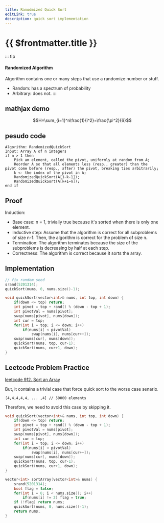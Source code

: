 ```yaml
---
title: Ranodmized Quick Sort
editLink: true
description: quick sort implementation
---
```


# {{ $frontmatter.title }}

::: tip

#### Randomized Algorithm

Algorithm contains one or many steps that use a randomize number or stuff.

- Random: has a spectrum of probability
- Arbitrary: does not.
  :::

## mathjax demo

$$H=\sum_{i=1}^n\frac{1}{i^2}=\frac{\pi^2}{6}$$

## pesudo code

```
Algorithm: RandomizedQuickSort
Input: Array A of n integers
if n > 1 then
    Pick an element, called the pivot, uniformly at random from A;
    Reorder A so that all elements less (resp., greater) than the pivot come before (resp., after) the pivot, breaking ties arbitrarily;
    k <- the index of the pivot in A;
    RandomizedQuickSort(A[1~k-1]);
    RandomizedQuickSort(A[k+1~n]);
end if
```

## Proof

Induction:

- Base case: n = 1, trivially true because it's sorted when there is only one element.
- Inductive step: Assume that the algorithm is correct for all subproblems of size n-1. Then, the algorithm is correct for the problem of size n.
- Termination: The algorithm terminates because the size of the subproblems is decreasing by half at each step.
- Correctness: The algorithm is correct because it sorts the array.

## Implementation

```cpp
// fix random seed
srand(5201314);
quickSort(nums, 0, nums.size()-1);
```

```cpp
void quickSort(vector<int>& nums, int top, int down) {
    if(down <= top) return;
    int pivot = top + rand() % (down - top + 1);
    int pivotVal = nums[pivot];
    swap(nums[pivot], nums[down]);
    int cur = top;
    for(int i = top; i <= down; i++)
        if(nums[i] < pivotVal)
            swap(nums[i], nums[cur++]);
    swap(nums[cur], nums[down]);
    quickSort(nums, top, cur-1);
    quickSort(nums, cur+1, down);
}
```

## Leetcode Problem Practice

[leetcode 912. Sort an Array](https://leetcode.com/problems/sort-an-array/)

But, it contains a trivial case that force quick sort to the worse case senario.

```
[4,4,4,4,4, ... ,4] // 50000 elements
```

Therefore, we need to avoid this case by skipping it.

```cpp
void quickSort(vector<int>& nums, int top, int down) {
    if(down <= top) return;
    int pivot = top + rand() % (down - top + 1);
    int pivotVal = nums[pivot];
    swap(nums[pivot], nums[down]);
    int cur = top;
    for(int i = top; i <= down; i++)
        if(nums[i] < pivotVal)
            swap(nums[i], nums[cur++]);
    swap(nums[cur], nums[down]);
    quickSort(nums, top, cur-1);
    quickSort(nums, cur+1, down);
}

vector<int> sortArray(vector<int>& nums) {
    srand(5201314);
    bool flag = false;
    for(int i = 0; i < nums.size(); i++)
        if(nums[i] != 2) flag = true;
    if (!flag) return nums;
    quickSort(nums, 0, nums.size()-1);
    return nums;
}
```
